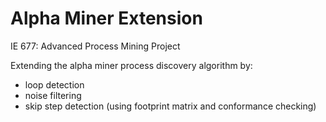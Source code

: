 # Alpha Miner Extension
IE 677: Advanced Process Mining Project

Extending the alpha miner process discovery algorithm by:
+ loop detection
+ noise filtering
+ skip step detection (using footprint matrix and conformance checking)
